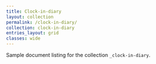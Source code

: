 ```yaml
---
title: Clock-in-diary
layout: collection
permalink: /clock-in-diary/
collection: clock-in-diary
entries_layout: grid
classes: wide
---
```


Sample document listing for the collection `_clock-in-diary`.
